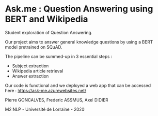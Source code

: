 # Ask.me : Question Answering using BERT and Wikipedia

Student exploration of Question Answering.

Our project aims to answer general knowledge questions by using a BERT model pretrained on SQuAD.

The pipeline can be summed-up in 3 essential steps : 
- Subject extraction
- Wikipedia article retrieval
- Answer extraction 

Our code is functional and we deployed a web app that can be accessed here : https://ask-me.azurewebsites.net/



Pierre GONCALVES, Frederic ASSMUS, Axel DIDIER 

M2 NLP - Université de Lorraine - 2020
